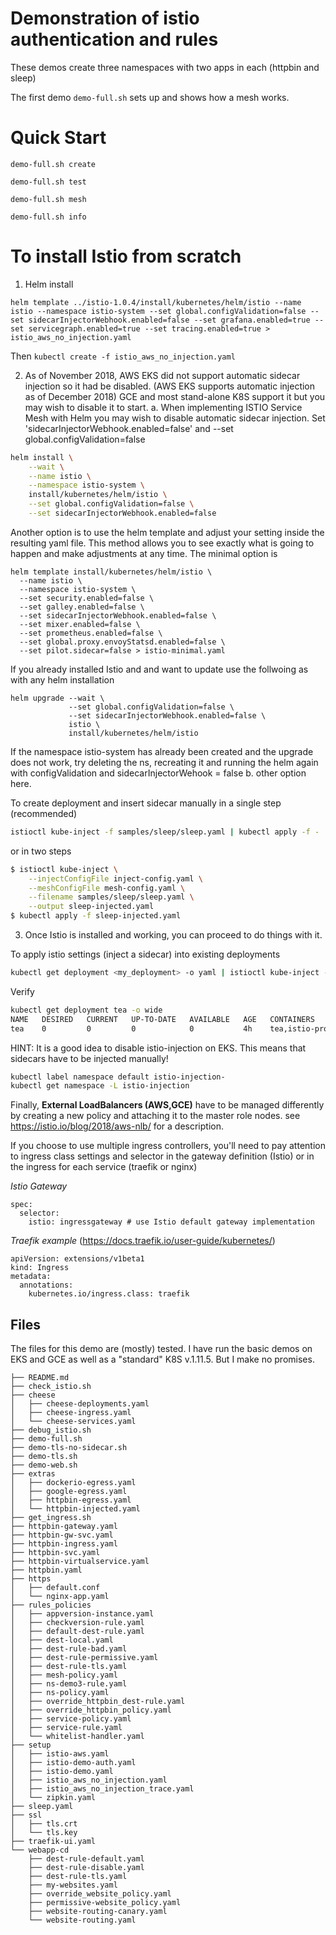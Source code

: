 # Demonstration of istio authentication and rules
These demos create three namespaces with two apps in each (httpbin and sleep)

The first demo `demo-full.sh` sets up and shows how a mesh works. 

# Quick Start
`demo-full.sh create`

`demo-full.sh test`

`demo-full.sh mesh`

`demo-full.sh info`

# To install Istio from scratch
1. Helm install 
```
helm template ../istio-1.0.4/install/kubernetes/helm/istio --name istio --namespace istio-system --set global.configValidation=false --set sidecarInjectorWebhook.enabled=false --set grafana.enabled=true --set servicegraph.enabled=true --set tracing.enabled=true > istio_aws_no_injection.yaml
```
Then `kubectl create -f istio_aws_no_injection.yaml`

2. As of November 2018, AWS EKS did not support automatic sidecar injection so it had be disabled. (AWS EKS supports automatic injection as of December 2018) GCE and most stand-alone K8S support it but you may wish to disable it to start.
a. When implementing ISTIO Service Mesh with Helm you may wish to disable automatic sidecar injection. Set 'sidecarInjectorWebhook.enabled=false'
and --set global.configValidation=false
```bash
helm install \
    --wait \
    --name istio \
    --namespace istio-system \
    install/kubernetes/helm/istio \
    --set global.configValidation=false \
    --set sidecarInjectorWebhook.enabled=false
```
Another option is to use the helm template and adjust your setting inside the resulting yaml file. This method allows you to see exactly what is going to happen and make adjustments at any time. The minimal option is
```
helm template install/kubernetes/helm/istio \
  --name istio \
  --namespace istio-system \
  --set security.enabled=false \
  --set galley.enabled=false \
  --set sidecarInjectorWebhook.enabled=false \
  --set mixer.enabled=false \
  --set prometheus.enabled=false \
  --set global.proxy.envoyStatsd.enabled=false \
  --set pilot.sidecar=false > istio-minimal.yaml
``` 
If you already installed Istio and and want to update use the follwoing as with any helm installation
```
helm upgrade --wait \
             --set global.configValidation=false \
             --set sidecarInjectorWebhook.enabled=false \
             istio \
             install/kubernetes/helm/istio
```
If the namespace istio-system has already been created and the upgrade does not work, try deleting the ns, recreating it and running the helm again with configValidation and sidecarInjectorWehook = false
b. other option here.

To create deployment and insert sidecar manually in a single step (recommended)
```bash
istioctl kube-inject -f samples/sleep/sleep.yaml | kubectl apply -f -
```
or in two steps
```bash
$ istioctl kube-inject \
    --injectConfigFile inject-config.yaml \
    --meshConfigFile mesh-config.yaml \
    --filename samples/sleep/sleep.yaml \
    --output sleep-injected.yaml
$ kubectl apply -f sleep-injected.yaml
```
3. Once Istio is installed and working, you can proceed to do things with it.

To apply istio settings (inject a sidecar) into existing deployments
```bash
kubectl get deployment <my_deployment> -o yaml | istioctl kube-inject -f - | kubectl apply -f -
```
Verify
```bash
kubectl get deployment tea -o wide
NAME   DESIRED   CURRENT   UP-TO-DATE   AVAILABLE   AGE   CONTAINERS        IMAGES                                                      SELECTOR
tea    0         0         0            0           4h    tea,istio-proxy   nginxdemos/hello:plain-text,docker.io/istio/proxyv2:1.0.3   app=tea
```
HINT: It is a good idea to disable istio-injection on EKS. This means that sidecars have to be injected manually!
```bash
kubectl label namespace default istio-injection-
kubectl get namespace -L istio-injection
```
Finally, **External LoadBalancers (AWS,GCE)** have to be managed differently by creating a new policy and attaching it to the master role nodes.
see https://istio.io/blog/2018/aws-nlb/ for a description.

If you choose to use multiple ingress controllers, you'll need to pay attention to ingress class settings and selector in the gateway definition (Istio) or in the ingress for each service (traefik or nginx)

*Istio Gateway*
```
spec:
  selector:
    istio: ingressgateway # use Istio default gateway implementation
```
*Traefik example* (https://docs.traefik.io/user-guide/kubernetes/)
```
apiVersion: extensions/v1beta1
kind: Ingress
metadata:
  annotations:
    kubernetes.io/ingress.class: traefik

```
## Files
The files for this demo are (mostly) tested. I have run the basic demos on EKS and GCE as well as a "standard" K8S v.1.11.5. But I make no promises.
```
├── README.md
├── check_istio.sh
├── cheese
│   ├── cheese-deployments.yaml
│   ├── cheese-ingress.yaml
│   └── cheese-services.yaml
├── debug_istio.sh
├── demo-full.sh
├── demo-tls-no-sidecar.sh
├── demo-tls.sh
├── demo-web.sh
├── extras
│   ├── dockerio-egress.yaml
│   ├── google-egress.yaml
│   ├── httpbin-egress.yaml
│   └── httpbin-injected.yaml
├── get_ingress.sh
├── httpbin-gateway.yaml
├── httpbin-gw-svc.yaml
├── httpbin-ingress.yaml
├── httpbin-svc.yaml
├── httpbin-virtualservice.yaml
├── httpbin.yaml
├── https
│   ├── default.conf
│   └── nginx-app.yaml
├── rules_policies
│   ├── appversion-instance.yaml
│   ├── checkversion-rule.yaml
│   ├── default-dest-rule.yaml
│   ├── dest-local.yaml
│   ├── dest-rule-bad.yaml
│   ├── dest-rule-permissive.yaml
│   ├── dest-rule-tls.yaml
│   ├── mesh-policy.yaml
│   ├── ns-demo3-rule.yaml
│   ├── ns-policy.yaml
│   ├── override_httpbin_dest-rule.yaml
│   ├── override_httpbin_policy.yaml
│   ├── service-policy.yaml
│   ├── service-rule.yaml
│   └── whitelist-handler.yaml
├── setup
│   ├── istio-aws.yaml
│   ├── istio-demo-auth.yaml
│   ├── istio-demo.yaml
│   ├── istio_aws_no_injection.yaml
│   ├── istio_aws_no_injection_trace.yaml
│   └── zipkin.yaml
├── sleep.yaml
├── ssl
│   ├── tls.crt
│   └── tls.key
├── traefik-ui.yaml
└── webapp-cd
    ├── dest-rule-default.yaml
    ├── dest-rule-disable.yaml
    ├── dest-rule-tls.yaml
    ├── my-websites.yaml
    ├── override_website_policy.yaml
    ├── permissive-website_policy.yaml
    ├── website-routing-canary.yaml
    └── website-routing.yaml
```
